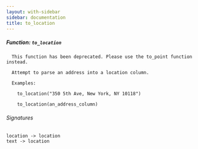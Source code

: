 ```yaml
---
layout: with-sidebar
sidebar: documentation
title: to_location
---
```


##### Function: `to_location`
```
  This function has been deprecated. Please use the to_point function instead.

  Attempt to parse an address into a location column.

  Examples:

    to_location("350 5th Ave, New York, NY 10118")

    to_location(an_address_column)

```

###### Signatures
    location -> location
    text -> location

